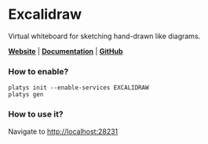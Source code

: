 # Excalidraw

Virtual whiteboard for sketching hand-drawn like diagrams. 

**[Website](http://excalidraw.com/)** | **[Documentation](https://github.com/excalidraw/excalidraw#documentation)** | **[GitHub](https://github.com/excalidraw/excalidraw)**

### How to enable?

```
platys init --enable-services EXCALIDRAW
platys gen
```

### How to use it?

Navigate to <http://localhost:28231>
